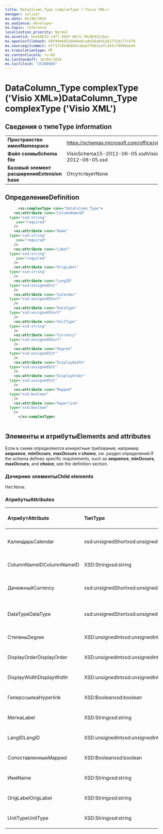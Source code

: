 ```yaml
---
title: DataColumn_Type complexType ('Visio XML»)
manager: soliver
ms.date: 03/09/2015
ms.audience: Developer
ms.topic: reference
localization_priority: Normal
ms.assetid: bee50623-cdf7-b9d7-867a-70c86922cbac
ms.openlocfilehash: 69f994b9516b04ddca8d26a645161772dc77c470
ms.sourcegitcommit: ef717c65d8dd41ababffb01eafc443c79950aed4
ms.translationtype: MT
ms.contentlocale: ru-RU
ms.lasthandoff: 10/04/2018
ms.locfileid: "25388660"
---
```

# <a name="datacolumntype-complextype-visio-xml"></a><span data-ttu-id="cc275-102">DataColumn_Type complexType ('Visio XML»)</span><span class="sxs-lookup"><span data-stu-id="cc275-102">DataColumn_Type complexType ('Visio XML')</span></span>

## <a name="type-information"></a><span data-ttu-id="cc275-103">Сведения о типе</span><span class="sxs-lookup"><span data-stu-id="cc275-103">Type information</span></span>

|||
|:-----|:-----|
|<span data-ttu-id="cc275-104">**Пространство имен**</span><span class="sxs-lookup"><span data-stu-id="cc275-104">**Namespace**</span></span> <br/> |https://schemas.microsoft.com/office/visio/2011/1/core  <br/> |
|<span data-ttu-id="cc275-105">**Файл схемы**</span><span class="sxs-lookup"><span data-stu-id="cc275-105">**Schema file**</span></span> <br/> |<span data-ttu-id="cc275-106">VisioSchema15-2012-06-05.xsd</span><span class="sxs-lookup"><span data-stu-id="cc275-106">VisioSchema15-2012-06-05.xsd</span></span>  <br/> |
|<span data-ttu-id="cc275-107">**Базовый элемент расширения**</span><span class="sxs-lookup"><span data-stu-id="cc275-107">**Extension base**</span></span> <br/> |<span data-ttu-id="cc275-108">Отсутствует</span><span class="sxs-lookup"><span data-stu-id="cc275-108">None</span></span>  <br/> |
   
## <a name="definition"></a><span data-ttu-id="cc275-109">Определение</span><span class="sxs-lookup"><span data-stu-id="cc275-109">Definition</span></span>

```XML
      <xs:complexType name="DataColumn_Type">
    <xs:attribute name="ColumnNameID"
  type="xsd:string"
     use="required"
    />
    <xs:attribute name="Name"
  type="xsd:string"
     use="required"
    />
    <xs:attribute name="Label"
  type="xsd:string"
     use="required"
    />
    <xs:attribute name="OrigLabel"
  type="xsd:string"
    />
    <xs:attribute name="LangID"
  type="xsd:unsignedInt"
    />
    <xs:attribute name="Calendar"
  type="xsd:unsignedShort"
    />
    <xs:attribute name="DataType"
  type="xsd:unsignedShort"
    />
    <xs:attribute name="UnitType"
  type="xsd:string"
    />
    <xs:attribute name="Currency"
  type="xsd:unsignedShort"
    />
    <xs:attribute name="Degree"
  type="xsd:unsignedInt"
    />
    <xs:attribute name="DisplayWidth"
  type="xsd:unsignedInt"
    />
    <xs:attribute name="DisplayOrder"
  type="xsd:unsignedInt"
    />
    <xs:attribute name="Mapped"
  type="xsd:boolean"
    />
    <xs:attribute name="Hyperlink"
  type="xsd:boolean"
    />
      </xs:complexType>
      
```

## <a name="elements-and-attributes"></a><span data-ttu-id="cc275-110">Элементы и атрибуты</span><span class="sxs-lookup"><span data-stu-id="cc275-110">Elements and attributes</span></span>

<span data-ttu-id="cc275-111">Если в схеме определяются конкретные требования, например **sequence**, **minOccurs**, **maxOccurs** и **choice**, см. раздел определений.</span><span class="sxs-lookup"><span data-stu-id="cc275-111">If the schema defines specific requirements, such as **sequence**, **minOccurs**, **maxOccurs**, and **choice**, see the definition section.</span></span> 
  
### <a name="child-elements"></a><span data-ttu-id="cc275-112">Дочерние элементы</span><span class="sxs-lookup"><span data-stu-id="cc275-112">Child elements</span></span>

<span data-ttu-id="cc275-113">Нет.</span><span class="sxs-lookup"><span data-stu-id="cc275-113">None.</span></span>
  
### <a name="attributes"></a><span data-ttu-id="cc275-114">Атрибуты</span><span class="sxs-lookup"><span data-stu-id="cc275-114">Attributes</span></span>

|<span data-ttu-id="cc275-115">**Атрибут**</span><span class="sxs-lookup"><span data-stu-id="cc275-115">**Attribute**</span></span>|<span data-ttu-id="cc275-116">**Тип**</span><span class="sxs-lookup"><span data-stu-id="cc275-116">**Type**</span></span>|<span data-ttu-id="cc275-117">**Обязательный**</span><span class="sxs-lookup"><span data-stu-id="cc275-117">**Required**</span></span>|<span data-ttu-id="cc275-118">**Описание**</span><span class="sxs-lookup"><span data-stu-id="cc275-118">**Description**</span></span>|<span data-ttu-id="cc275-119">**Возможные значения**</span><span class="sxs-lookup"><span data-stu-id="cc275-119">**Possible values**</span></span>|
|:-----|:-----|:-----|:-----|:-----|
|<span data-ttu-id="cc275-120">Календарь</span><span class="sxs-lookup"><span data-stu-id="cc275-120">Calendar</span></span>  <br/> |<span data-ttu-id="cc275-121">xsd:unsignedShort</span><span class="sxs-lookup"><span data-stu-id="cc275-121">xsd:unsignedShort</span></span>  <br/> |<span data-ttu-id="cc275-122">необязательный</span><span class="sxs-lookup"><span data-stu-id="cc275-122">optional</span></span>  <br/> ||<span data-ttu-id="cc275-123">Значения для типа xsd:unsignedShort.</span><span class="sxs-lookup"><span data-stu-id="cc275-123">Values of the xsd:unsignedShort type.</span></span>  <br/> |
|<span data-ttu-id="cc275-124">ColumnNameID</span><span class="sxs-lookup"><span data-stu-id="cc275-124">ColumnNameID</span></span>  <br/> |<span data-ttu-id="cc275-125">XSD:String</span><span class="sxs-lookup"><span data-stu-id="cc275-125">xsd:string</span></span>  <br/> |<span data-ttu-id="cc275-126">Обязательный</span><span class="sxs-lookup"><span data-stu-id="cc275-126">required</span></span>  <br/> ||<span data-ttu-id="cc275-127">Значения типа xsd:string.</span><span class="sxs-lookup"><span data-stu-id="cc275-127">Values of the xsd:string type.</span></span>  <br/> |
|<span data-ttu-id="cc275-128">Денежный</span><span class="sxs-lookup"><span data-stu-id="cc275-128">Currency</span></span>  <br/> |<span data-ttu-id="cc275-129">xsd:unsignedShort</span><span class="sxs-lookup"><span data-stu-id="cc275-129">xsd:unsignedShort</span></span>  <br/> |<span data-ttu-id="cc275-130">необязательный</span><span class="sxs-lookup"><span data-stu-id="cc275-130">optional</span></span>  <br/> ||<span data-ttu-id="cc275-131">Значения для типа xsd:unsignedShort.</span><span class="sxs-lookup"><span data-stu-id="cc275-131">Values of the xsd:unsignedShort type.</span></span>  <br/> |
|<span data-ttu-id="cc275-132">DataType</span><span class="sxs-lookup"><span data-stu-id="cc275-132">DataType</span></span>  <br/> |<span data-ttu-id="cc275-133">xsd:unsignedShort</span><span class="sxs-lookup"><span data-stu-id="cc275-133">xsd:unsignedShort</span></span>  <br/> |<span data-ttu-id="cc275-134">необязательный</span><span class="sxs-lookup"><span data-stu-id="cc275-134">optional</span></span>  <br/> ||<span data-ttu-id="cc275-135">Значения для типа xsd:unsignedShort.</span><span class="sxs-lookup"><span data-stu-id="cc275-135">Values of the xsd:unsignedShort type.</span></span>  <br/> |
|<span data-ttu-id="cc275-136">Степень</span><span class="sxs-lookup"><span data-stu-id="cc275-136">Degree</span></span>  <br/> |<span data-ttu-id="cc275-137">XSD:unsignedInt</span><span class="sxs-lookup"><span data-stu-id="cc275-137">xsd:unsignedInt</span></span>  <br/> |<span data-ttu-id="cc275-138">необязательный</span><span class="sxs-lookup"><span data-stu-id="cc275-138">optional</span></span>  <br/> ||<span data-ttu-id="cc275-139">Значения типа xsd:unsignedInt.</span><span class="sxs-lookup"><span data-stu-id="cc275-139">Values of the xsd:unsignedInt type.</span></span>  <br/> |
|<span data-ttu-id="cc275-140">DisplayOrder</span><span class="sxs-lookup"><span data-stu-id="cc275-140">DisplayOrder</span></span>  <br/> |<span data-ttu-id="cc275-141">XSD:unsignedInt</span><span class="sxs-lookup"><span data-stu-id="cc275-141">xsd:unsignedInt</span></span>  <br/> |<span data-ttu-id="cc275-142">необязательный</span><span class="sxs-lookup"><span data-stu-id="cc275-142">optional</span></span>  <br/> ||<span data-ttu-id="cc275-143">Значения типа xsd:unsignedInt.</span><span class="sxs-lookup"><span data-stu-id="cc275-143">Values of the xsd:unsignedInt type.</span></span>  <br/> |
|<span data-ttu-id="cc275-144">DisplayWidth</span><span class="sxs-lookup"><span data-stu-id="cc275-144">DisplayWidth</span></span>  <br/> |<span data-ttu-id="cc275-145">XSD:unsignedInt</span><span class="sxs-lookup"><span data-stu-id="cc275-145">xsd:unsignedInt</span></span>  <br/> |<span data-ttu-id="cc275-146">необязательный</span><span class="sxs-lookup"><span data-stu-id="cc275-146">optional</span></span>  <br/> ||<span data-ttu-id="cc275-147">Значения типа xsd:unsignedInt.</span><span class="sxs-lookup"><span data-stu-id="cc275-147">Values of the xsd:unsignedInt type.</span></span>  <br/> |
|<span data-ttu-id="cc275-148">Гиперссылка</span><span class="sxs-lookup"><span data-stu-id="cc275-148">Hyperlink</span></span>  <br/> |<span data-ttu-id="cc275-149">XSD:Boolean</span><span class="sxs-lookup"><span data-stu-id="cc275-149">xsd:boolean</span></span>  <br/> |<span data-ttu-id="cc275-150">необязательный</span><span class="sxs-lookup"><span data-stu-id="cc275-150">optional</span></span>  <br/> ||<span data-ttu-id="cc275-151">Значения типа xsd:boolean.</span><span class="sxs-lookup"><span data-stu-id="cc275-151">Values of the xsd:boolean type.</span></span>  <br/> |
|<span data-ttu-id="cc275-152">Метка</span><span class="sxs-lookup"><span data-stu-id="cc275-152">Label</span></span>  <br/> |<span data-ttu-id="cc275-153">XSD:String</span><span class="sxs-lookup"><span data-stu-id="cc275-153">xsd:string</span></span>  <br/> |<span data-ttu-id="cc275-154">Обязательный</span><span class="sxs-lookup"><span data-stu-id="cc275-154">required</span></span>  <br/> ||<span data-ttu-id="cc275-155">Значения типа xsd:string.</span><span class="sxs-lookup"><span data-stu-id="cc275-155">Values of the xsd:string type.</span></span>  <br/> |
|<span data-ttu-id="cc275-156">LangID</span><span class="sxs-lookup"><span data-stu-id="cc275-156">LangID</span></span>  <br/> |<span data-ttu-id="cc275-157">XSD:unsignedInt</span><span class="sxs-lookup"><span data-stu-id="cc275-157">xsd:unsignedInt</span></span>  <br/> |<span data-ttu-id="cc275-158">необязательный</span><span class="sxs-lookup"><span data-stu-id="cc275-158">optional</span></span>  <br/> ||<span data-ttu-id="cc275-159">Значения типа xsd:unsignedInt.</span><span class="sxs-lookup"><span data-stu-id="cc275-159">Values of the xsd:unsignedInt type.</span></span>  <br/> |
|<span data-ttu-id="cc275-160">Сопоставленные</span><span class="sxs-lookup"><span data-stu-id="cc275-160">Mapped</span></span>  <br/> |<span data-ttu-id="cc275-161">XSD:Boolean</span><span class="sxs-lookup"><span data-stu-id="cc275-161">xsd:boolean</span></span>  <br/> |<span data-ttu-id="cc275-162">необязательный</span><span class="sxs-lookup"><span data-stu-id="cc275-162">optional</span></span>  <br/> ||<span data-ttu-id="cc275-163">Значения типа xsd:boolean.</span><span class="sxs-lookup"><span data-stu-id="cc275-163">Values of the xsd:boolean type.</span></span>  <br/> |
|<span data-ttu-id="cc275-164">Имя</span><span class="sxs-lookup"><span data-stu-id="cc275-164">Name</span></span>  <br/> |<span data-ttu-id="cc275-165">XSD:String</span><span class="sxs-lookup"><span data-stu-id="cc275-165">xsd:string</span></span>  <br/> |<span data-ttu-id="cc275-166">Обязательный</span><span class="sxs-lookup"><span data-stu-id="cc275-166">required</span></span>  <br/> ||<span data-ttu-id="cc275-167">Значения типа xsd:string.</span><span class="sxs-lookup"><span data-stu-id="cc275-167">Values of the xsd:string type.</span></span>  <br/> |
|<span data-ttu-id="cc275-168">OrigLabel</span><span class="sxs-lookup"><span data-stu-id="cc275-168">OrigLabel</span></span>  <br/> |<span data-ttu-id="cc275-169">XSD:String</span><span class="sxs-lookup"><span data-stu-id="cc275-169">xsd:string</span></span>  <br/> |<span data-ttu-id="cc275-170">необязательный</span><span class="sxs-lookup"><span data-stu-id="cc275-170">optional</span></span>  <br/> ||<span data-ttu-id="cc275-171">Значения типа xsd:string.</span><span class="sxs-lookup"><span data-stu-id="cc275-171">Values of the xsd:string type.</span></span>  <br/> |
|<span data-ttu-id="cc275-172">UnitType</span><span class="sxs-lookup"><span data-stu-id="cc275-172">UnitType</span></span>  <br/> |<span data-ttu-id="cc275-173">XSD:String</span><span class="sxs-lookup"><span data-stu-id="cc275-173">xsd:string</span></span>  <br/> |<span data-ttu-id="cc275-174">необязательный</span><span class="sxs-lookup"><span data-stu-id="cc275-174">optional</span></span>  <br/> ||<span data-ttu-id="cc275-175">Значения типа xsd:string.</span><span class="sxs-lookup"><span data-stu-id="cc275-175">Values of the xsd:string type.</span></span>  <br/> |
   

